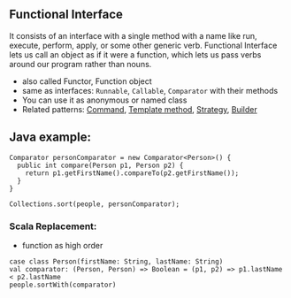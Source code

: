 ## Functional Interface

It consists of an interface with a single method with a name like run, execute, perform, apply, or some other generic verb. Functional Interface lets us call an object as if it were a function, which lets us pass verbs around our program rather than nouns.

 - also called Functor, Function object
 - same as interfaces: `Runnable`, `Callable`, `Comparator` with their methods
 - You can use it as anonymous or named class
 - Related patterns: [Command](), [Template method](), [Strategy](), [Builder]()

## Java example:
 ```
 Comparator personComparator = new Comparator<Person>() {
   public int compare(Person p1, Person p2) {
     return p1.getFirstName().compareTo(p2.getFirstName());
   }
 }
 
 Collections.sort(people, personComparator);
 ```

### Scala Replacement:
 - function as high order
 ```
 case class Person(firstName: String, lastName: String)
 val comparator: (Person, Person) => Boolean = (p1, p2) => p1.lastName < p2.lastName
 people.sortWith(comparator)
 ```
 

  
